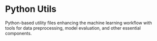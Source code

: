 # Python Utils

Python-based utility files enhancing the machine learning workflow with tools for data preprocessing, model evaluation, and other essential components.
